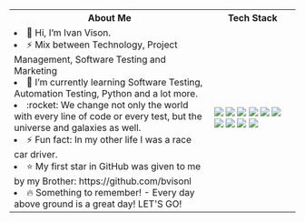 <table>
<tr>
 <th>
 About Me
 </th>
<th>
Tech Stack
</th>
</tr>

<tr>
 <td width="70%">
  <li>👋 Hi, I’m Ivan Vison.</li>
  <li>⚡ Mix between Technology, Project Management, Software Testing and Marketing</li>
  <li>🌱 I’m currently learning Software Testing, Automation Testing, Python and a lot more.</li>
  <li>:rocket: We change not only the world with every line of code or every test, but the universe and galaxies as well.</li>
  <li>⚡ Fun fact: In my other life I was a race car driver.</li>
  <li>⭐ My first star in GitHub was given to me by my Brother: https://github.com/bvisonl</li>
  <li>🔥 Something to remember! - Every day above ground is a great day! LET'S GO!</li>
</td>
<td>
    <img src="https://img.shields.io/badge/-Python-F9DC3E.svg?logo=python&style=flat">
    <img src="https://img.shields.io/badge/-Playwright-092E20.svg?logo=playwright&style=flat">
    <img src="https://img.shields.io/badge/-GitHub-181717.svg?logo=github&style=flat">
    <img src="https://img.shields.io/badge/MySQL-005C84?style=for-the-badge&logo=mysql&logoColor=white&style=flat">   
    <img src="https://img.shields.io/badge/Javascript-276DC3.svg?logo=javascript&style=flat">
    <img src="https://img.shields.io/badge/-Visual%20Studio%20Code-007ACC.svg?logo=visual-studio-code&style=flat">
    <img src="https://img.shields.io/badge/Slack-4A154B?style=for-the-badge&logo=slack&logoColor=white&style=flat">
    <img src="https://img.shields.io/badge/-Selenium-335061.svg?logo=selenium&style=flat">
    <img src="https://img.shields.io/badge/-Postgresql-F9F9F9.svg?logo=postgresql&style=flat">
    <img src="https://img.shields.io/badge/-Jenkins-335061.svg?logo=jenkins&style=flat">
  </td>
</tr>
</table>


<!---
ivanvison/ivanvison is a ✨ special ✨ repository because its `README.md` (this file) appears on your GitHub profile.
You can click the Preview link to take a look at your changes.
--->
